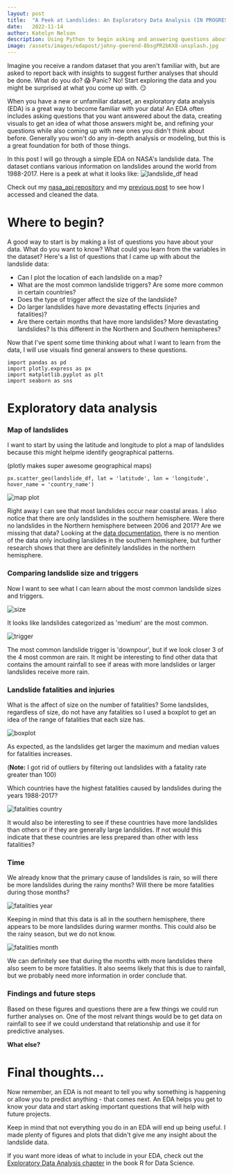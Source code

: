 ```yaml
---
layout: post
title:  "A Peek at Landslides: An Exploratory Data Analysis (IN PROGRESS)"
date:   2022-11-14
author: Katelyn Nelson
description: Using Python to begin asking and answering questions about landslide data
image: /assets/images/edapost/johny-goerend-8bsgPR2bKX8-unsplash.jpg
---
```


Imagine you receive a random dataset that you aren't familiar with, but are asked to report back with insights to suggest further analyses that should be done. What do you do? 😱 Panic? No! Start exploring the data and you might be surprised at what you come up with. 😏

When you have a new or unfamiliar dataset, an exploratory data analysis (EDA) is a great way to become familiar with your data! An EDA often includes asking questions that you want answered about the data, creating visuals to get an idea of what those answers might be, and refining your questions while also coming up with new ones you didn't think about before. Generally you won't do any in-depth analysis or modeling, but this is a great foundation for both of those things.

In this post I will go through a simple EDA on NASA's landslide data. The dataset contians various information on landslides around the world from 1988-2017. Here is a peek at what it looks like:
![landslide_df head](https://raw.githubusercontent.com/katelynnelson38/stat386-projects/main/assets/images/apipost/cleaned_df.PNG)

Check out my [nasa_api repository](https://github.com/katelynnelson38/nasa_api) and my [previous post](https://katelynnelson38.github.io/stat386-projects/2022/10/16/nasa_api.html) to see how I accessed and cleaned the data.

# Where to begin?

<!--
There are a lot of different ways to create plots in Python, but some of the most common packages are [matplotlib](https://www.geeksforgeeks.org/graph-plotting-in-python-set-1/), [pandas](https://www.geeksforgeeks.org/how-to-plot-a-dataframe-using-pandas/), [seaborn](https://www.geeksforgeeks.org/plotting-graph-using-seaborn-python/), and [plotly](https://www.geeksforgeeks.org/python-plotly-tutorial/). I'll be using each of them in this post to give you an idea of how to use them, but take a look at the links I attached to each of them for more detail.

I like to import them with aliases that are commonly used like this...
```
import pandas as pd
import plotly.express as px
import matplotlib.pyplot as plt
import seaborn as sns
```
-->

A good way to start is by making a list of questions you have about your data. What do you want to know? What could you learn from the variables in the dataset? Here's a list of questions that I came up with about the landslide data:

- Can I plot the location of each landslide on a map?
- What are the most common landslide triggers? Are some more common in certain countries?
- Does the type of trigger affect the size of the landslide?
- Do larger landslides have more devastating effects (injuries and fatalities)?
- Are there certain months that have more landslides? More devastating landslides? Is this different in the Northern and Southern hemispheres?

Now that I've spent some time thinking about what I want to learn from the data, I will use visuals find general answers to these questions.

<!-- Note: If you want to follow along import these packages -->
```
import pandas as pd
import plotly.express as px
import matplotlib.pyplot as plt
import seaborn as sns
```

# Exploratory data analysis

### Map of landslides

I want to start by using the latitude and longitude to plot a map of landslides because this might helpme identify geographical patterns.

(plotly makes super awesome geographical maps)
```
px.scatter_geo(landslide_df, lat = 'latitude', lon = 'longitude', hover_name = 'country_name')
```
![map plot](https://raw.githubusercontent.com/katelynnelson38/stat386-projects/main/assets/images/edapost/map_plot.PNG)

Right away I can see that most landslides occur near coastal areas. I also notice that there are only landslides in the southern hemisphere. Were there no landslides in the Northern hemisphere between 2006 and 2017? Are we missing that data? Looking at the [data documentation](https://data.nasa.gov/Earth-Science/Global-Landslide-Catalog-Export/dd9e-wu2v), there is no mention of the data only including lanslides in the southern hemisphere, but further research shows that there are definitely landslides in the northern hemisphere.

### Comparing landslide size and triggers

Now I want to see what I can learn about the most common landslide sizes and triggers.

![size](https://raw.githubusercontent.com/katelynnelson38/stat386-projects/main/assets/images/edapost/common_size.png)

It looks like landslides categorized as 'medium' are the most common.

![trigger](https://raw.githubusercontent.com/katelynnelson38/stat386-projects/main/assets/images/edapost/common_trigger.png)

The most common landslide trigger is 'downpour', but if we look closer 3 of the 4 most common are rain. It might be interesting to find other data that contains the amount rainfall to see if areas with more landslides or larger landslides receive more rain.

### Landslide fatalities and injuries

What is the affect of size on the number of fatalities? Some landslides, regardless of size, do not have any fatalities so I used a boxplot to get an idea of the range of fatalities that each size has.

![boxplot](https://raw.githubusercontent.com/katelynnelson38/stat386-projects/main/assets/images/edapost/boxplot_size_fatality.png)

As expected, as the landslides get larger the maximum and median values for fatalities increases. 

(**Note:** I got rid of outliers by filtering out landslides with a fatality rate greater than 100)

Which countries have the highest fatalities caused by landslides during the years 1988-2017?

![fatalities country](https://raw.githubusercontent.com/katelynnelson38/stat386-projects/main/assets/images/edapost/fatalities_country.png)

It would also be interesting to see if these countries have more landslides than others or if they are generally large landslides. If not would this indicate that these countries are less prepared than other with less fatalities?

### Time

We already know that the primary cause of landslides is rain, so will there be more landslides during the rainy months? Will there be more fatalities during those months?

![fatalities year](https://raw.githubusercontent.com/katelynnelson38/stat386-projects/main/assets/images/edapost/landslides_month.png)

Keeping in mind that this data is all in the southern hemisphere, there appears to be more landslides during warmer months. This could also be the rainy season, but we do not know.

![fatalities month](https://raw.githubusercontent.com/katelynnelson38/stat386-projects/main/assets/images/edapost/fatalities_month.png)

We can definitely see that during the months with more landslides there also seem to be more fatalities. It also seems likely that this is due to rainfall, but we probably need more information in order conclude that.

### Findings and future steps

Based on these figures and questions there are a few things we could run further analyses on. One of the most relvant things would be to get data on rainfall to see if we could understand that relationship and use it for predictive analyses.

**What else?**

<!--
## Barplots

## Boxplots

## Histograms and density plots

## Time series plotting

## Geoplotting
-->

# Final thoughts...

Now remember, an EDA is not meant to tell you why something is happening or allow you to predict anything - that comes next. An EDA helps you get to know your data and start asking important questions that will help with future projects.

Keep in mind that not everything you do in an EDA will end up being useful. I made plenty of figures and plots that didn't give me any insight about the landslide data.

If you want more ideas of what to include in your EDA, check out the [Exploratory Data Analysis chapter](https://r4ds.had.co.nz/exploratory-data-analysis.html) in the book R for Data Science.
